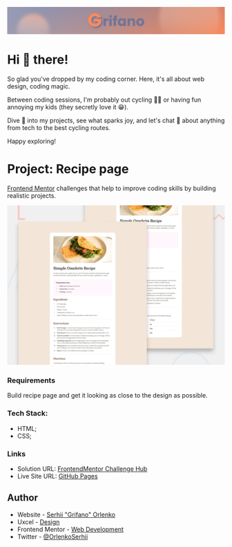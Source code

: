 ![](/assets/Banner.jpg)

# Hi 👋 there!

So glad you've dropped by my coding corner. Here, it's all about web design,
coding magic.

Between coding sessions, I'm probably out cycling 🚴‍♂️ or having fun annoying my
kids (they secretly love it 😁).

Dive 👀 into my projects, see what sparks joy, and let's chat 💬 about anything
from tech to the best cycling routes.

Happy exploring!

# Project: Recipe page

[Frontend Mentor](https://www.frontendmentor.io) challenges that help to improve
coding skills by building realistic projects.

![Design preview for the Recipe page coding challenge](./assets/preview.jpg)

### Requirements

Build recipe page and get it looking as close to the design as possible.

### Tech Stack:

- HTML;
- CSS;

### Links

- Solution URL:
  [FrontendMentor Challenge Hub](https://www.frontendmentor.io/challenges/recipe-page-KiTsR8QQKm/hub)
- Live Site URL: [GitHub Pages](https://grifano.github.io/fm-04-recipe-page/)

## Author

- Website - [Serhii "Grifano" Orlenko](https://www.grifano.com)
- Uxcel - [Design](https://app.uxcel.com/ux/EE4PBID94EEH)
- Frontend Mentor -
  [Web Development](https://www.frontendmentor.io/profile/grifano)
- Twitter - [@OrlenkoSerhii](https://twitter.com/OrlenkoSerhii)
